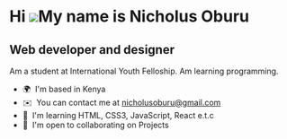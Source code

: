 Hi ![](https://user-images.githubusercontent.com/18350557/176309783-0785949b-9127-417c-8b55-ab5a4333674e.gif)My name is Nicholus Oburu
======================================================================================================================================

Web developer and designer
--------------------------

Am a student at International Youth Felloship. Am learning programming.

*   🌍  I'm based in Kenya
*   ✉️  You can contact me at [nicholusoburu@gmail.com](mailto:nicholusoburu@gmail.com)
*   🧠  I'm learning HTML, CSS3, JavaScript, React e.t.c
*   🤝  I'm open to collaborating on Projects
